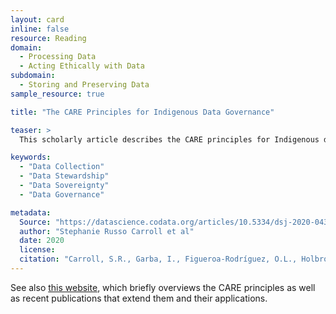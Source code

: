 ```yaml
---
layout: card
inline: false
resource: Reading
domain:
  - Processing Data
  - Acting Ethically with Data
subdomain:
  - Storing and Preserving Data
sample_resource: true

title: "The CARE Principles for Indigenous Data Governance"

teaser: >
  This scholarly article describes the CARE principles for Indigenous data management and stewardship that have been built around the concept of data sovereignty and designed to complement the existing FAIR principles. Readers are challenged to think about what researchers owe to communities (particularly indigenous communities) who helped to create the data that researchers collect and publish.

keywords:
  - "Data Collection"
  - "Data Stewardship"
  - "Data Sovereignty"
  - "Data Governance"

metadata:
  Source: "https://datascience.codata.org/articles/10.5334/dsj-2020-043"
  author: "Stephanie Russo Carroll et al"
  date: 2020
  license:
  citation: "Carroll, S.R., Garba, I., Figueroa-Rodríguez, O.L., Holbrook, J., Lovett, R., Materechera, S., Parsons, M., Raseroka, K., Rodriguez-Lonebear, D., Rowe, R., Sara, R., Walker, J.D., Anderson, J. and Hudson, M. (2020) ‘The CARE Principles for Indigenous Data Governance’, Data Science Journal, 19(1), p. 43."
---
```


See also [this website](https://www.gida-global.org/care), which briefly overviews the CARE principles as well as recent publications that extend them and their applications.
